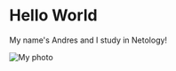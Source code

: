 # Hello World

My name's Andres and I study in Netology!

![My photo](../photo.jpg "I know I have a few extra pounds")
